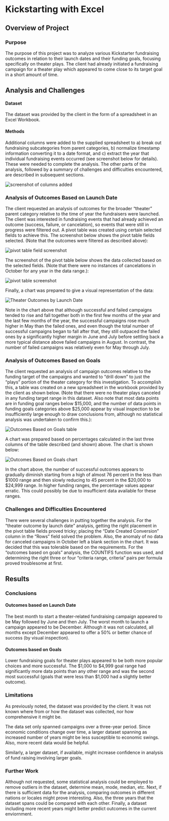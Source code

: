 # Kickstarting with Excel

## Overview of Project

### Purpose

The purpose of this project was to analyze various Kickstarter fundraising outcomes in relation to their launch dates and their funding goals, focusing specifically on theater plays. The client had already initiated a fundraising campaign for a theater play which appeared to come close to its target goal in a short amount of time.

## Analysis and Challenges

#### Dataset

The dataset was provided by the client in the form of a spreadsheet in an Excel Workbook.

#### Methods

Additional columns were added to the supplied spreadsheet to a) break out fundraising subcategories from parent categories, b) normalize timestamp information converting it to a date format, and c) extract the year that individual fundraising events occurred (see screenshot below for details). These were needed to complete the analysis. The other parts of the analysis, followed by a summary of challenges and difficulties encountered, are described in subsequent sections.

![screenshot of columns added](resources/Added_Spreadsheet_Columns_Screenshot_2021-05-01_143921.png)

### Analysis of Outcomes Based on Launch Date

The client requested an analysis of outcomes for the broader “theater” parent category relative to the time of year the fundraisers were launched. The client was interested in fundraising events that had already achieved an outcome (success, failure, or cancelation), so events that were still in progress were filtered out. A pivot table was created using certain selected fields to achieve this.  The screenshot below shows the pivot table fields selected. (Note that the outcomes were filtered as described above):

![pivot table field screenshot](resources/Pivot_Table_Fields_Screenshot_2021-05-01_122230.png)

The screenshot of the pivot table below shows the data collected based on the selected fields. (Note that there were no instances of cancelations in October for any year in the data range.):

![pivot table screenshot](resources/Pivot_Table_Screenshot_2021-05-01_122628.png)

Finally, a chart was prepared to give a visual representation of the data:

![Theater Outcomes by Launch Date](resources/Theater_Outcomes_vs_Launch.png)

Note in the chart above that although successful and failed campaigns tended to rise and fall together both in the first few months of the year and the last few months of the year, the successful campaigns rose much higher in May than the failed ones, and even though the total number of successful campaigns began to fall after that, they still outpaced the failed ones by a significantly higher margin in June and July before settling back a more typical distance above failed campaigns in August. In contrast, the number of failed campaigns was relatively even for May through July.

### Analysis of Outcomes Based on Goals

The client requested an analysis of campaign outcomes relative to the funding target of the campaigns and wanted to “drill down” to just the “plays” portion of the theater category for this investigation. To accomplish this, a table was created on a new spreadsheet in the workbook provided by the client as shown below. (Note that there were no theater plays canceled in any funding target range in this dataset. Also note that most data points are in funding goal ranges below $15,000, and the number of data points in funding goals categories above $25,000 appear by visual inspection to be insufficiently large enough to draw conclusions from, although no statistical analysis was undertaken to confirm this.):

![Outcomes Based on Goals table](resources/Outcomes_Based_on_Goals_Table_Screenshot_2021-05-01_172549.png)

A chart was prepared based on percentages calculated in the last three columns of the table described (and shown) above. The chart is shown below:

![Outcomes Based on Goals chart](resources/Outcomes_vs_Goals.png)

In the chart above, the number of successful outcomes appears to gradually diminish starting from a high of almost 76 percent in the less than $1000 range and then slowly reducing to 45 percent in the $20,000 to $24,999 range. In higher funding ranges, the percentage values appear erratic. This could possibly be due to insufficient data available for these ranges.

### Challenges and Difficulties Encountered

There were several challenges in putting together the analysis. For the “theater outcome by launch date” analysis, getting the right placement in the pivot table fields proved tricky; placing the “Date Created Conversion” column in the “Rows” field solved the problem. Also, the anomaly of no data for canceled campaigns in October left a blank section in the chart. It was decided that this was tolerable based on the requirements. For the “outcomes based on goals” analysis, the COUNTIFS function was used, and determining the right three or four “criteria range, criteria” pairs per formula proved troublesome at first.

## Results

### Conclusions

#### Outcomes based on Launch Date

The best month to start a theater-related fundraising campaign appeared to be May followed by June and then July. The worst month to launch a campaign appeared to be December. Although it was not calculated, all months except December appeared to offer a 50% or better chance of success (by visual inspection).

#### Outcomes based on Goals

Lower fundraising goals for theater plays appeared to be both more popular choices and more successful. The $1,000 to $4,999 goal range had significantly more data points than any other range and was the second most successful (goals that were less than $1,000 had a slightly better outcome).

### Limitations

As previously noted, the dataset was provided by the client. It was not known where from or how the dataset was collected, nor how comprehensive it might be.

The data set only spanned campaigns over a three-year period. Since economic conditions change over time, a larger dataset spanning as increased number of years might be less susceptible to economic swings. Also, more recent data would be helpful.

Similarly, a larger dataset, if available, might increase confidence in analysis of fund raising involving larger goals.


### Further Work

Although not requested, some statistical analysis could be employed to remove outliers in the dataset, determine mean, mode, median, etc. Next, if there is sufficient data for the analysis, comparing outcomes in different nations or locales might prove interesting. Also, the three years that the dataset spans could be compared with each other. Finally, a dataset including more recent years might better predict outcomes in the current enviornment.




